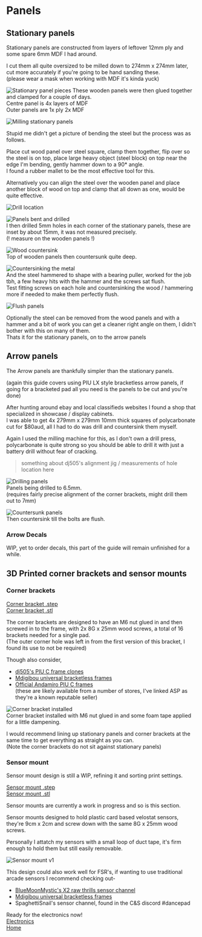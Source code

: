 # Panels  

## Stationary panels  

Stationary panels are constructed from layers of leftover 12mm ply and some spare 6mm MDF I had around.  

I cut them all quite oversized to be milled down to 274mm x 274mm later, cut more accurately if you're going to be hand sanding these.  
(please wear a mask when working with MDF it's kinda yuck)  

![Stationary panel pieces](/panels/img/IMG_20200405_211027.jpg)
These wooden panels were then glued together and clamped for a couple of days.  
Centre panel is 4x layers of MDF  
Outer panels are 1x ply 2x MDF  

![Milling stationary panels](/panels/img/IMG_20200617_152718.jpg)

Stupid me didn't get a picture of bending the steel but the process was as follows.  

Place cut wood panel over steel square, clamp them together, flip over so the steel is on top, place large heavy object (steel block) on top near the edge I'm bending, gently hammer down to a 90* angle.  
I found a rubber mallet to be the most effective tool for this.  

Alternatively you can align the steel over the wooden panel and place another block of wood on top and clamp that all down as one, would be quite effective.    

![Drill location](/panels/img/stationary-drill.png)  

![Panels bent and drilled](/panels/img/IMG_20200619_195944.jpg)  
I then drilled 5mm holes in each corner of the stationary panels, these are inset by about 15mm, it was not measured precisely.  
(! measure on the wooden panels !)

![Wood countersink](/panels/img/IMG_20200619_203707.jpg)  
Top of wooden panels then countersunk quite deep.  

![Countersinking the metal](/panels/img/IMG_20200619_202341.jpg)  
And the steel hammered to shape with a bearing puller, worked for the job tbh, a few heavy hits with the hammer and the screws sat flush.  
Test fitting screws on each hole and countersinking the wood / hammering more if needed to make them perfectly flush.  

![Flush panels](/panels/img/IMG_20200619_203553.jpg)

Optionally the steel can be removed from the wood panels and with a hammer and a bit of work you can get a cleaner right angle on them, I didn't bother with this on many of them.  
Thats it for the stationary panels, on to the arrow panels  

## Arrow panels  

The Arrow panels are thankfully simpler than the stationary panels.  

(again this guide covers using PIU LX style bracketless arrow panels, if going for a bracketed pad all you need is the panels to be cut and you're done)  

After hunting around ebay and local classifieds websites I found a shop that specialized in showcase / display cabinets.  
I was able to get 4x 279mm x 279mm 10mm thick squares of polycarbonate cut for $80aud, all I had to do was drill and countersink them myself.  

Again I used the milling machine for this, as I don't own a drill press, polycarbonate is quite strong so you should be able to drill it with just a battery drill without fear of cracking.  

>something about dj505's alignment jig / measurements of hole location here  

![Drilling panels](/panels/img/IMG_20200405_161847.jpg)  
Panels being drilled to 6.5mm.  
(requires fairly precise alignment of the corner brackets, might drill them out to 7mm)

![Countersunk panels](/panels/img/IMG_20200405_165108.jpg)  
Then countersink till the bolts are flush.  

### Arrow Decals  
WIP, yet to order decals, this part of the guide will remain unfinished for a while.  

## 3D Printed corner brackets and sensor mounts

### Corner brackets  

[Corner bracket .step](https://github.com/Stormpegy/dancepad/tree/master/panels/3d-files/corner-block-v9.step)  
[Corner bracket .stl](https://github.com/Stormpegy/dancepad/tree/master/panels/3d-files/corner-block-v9.stl)  

The corner brackets are designed to have an M6 nut glued in and then screwed in to the frame, with 2x 8G x 25mm wood screws, a total of 16 brackets needed for a single pad.  
(The outer corner hole was left in from the first version of this bracket, I found its use to not be required)

Though also consider,  
- [dj505's PIU C frame clones](https://www.thingiverse.com/thing:3973422)  
- [Mdigibou universal bracketless frames](https://www.thingiverse.com/thing:4389101)
- [Official Andamiro PIU C frames](https://www.arcadespareparts.com/andamiro_spare_parts/andamiro_parts_aput0ass011_switch_frame_c.html)  
(these are likely available from a number of stores, I've linked ASP as they're a known reputable seller)  

![Corner bracket installed](/panels/img/IMG_20200419_134322.jpg)  
Corner bracket installed with M6 nut glued in and some foam tape applied for a little dampening.  

I would recommend lining up stationary panels and corner brackets at the same time to get everything as straight as you can.  
(Note the corner brackets do not sit against stationary panels)

### Sensor mount  
Sensor mount design is still a WIP, refining it and sorting print settings.  

[Sensor mount .step](https://github.com/Stormpegy/dancepad/tree/master/panels/3d-files/sensor-mount-v1.step)  
[Sensor mount .stl](https://github.com/Stormpegy/dancepad/tree/master/panels/3d-files/sensor-mount-v1.stl)  

Sensor mounts are currently a work in progress and so is this section.  

Sensor mounts designed to hold plastic card based velostat sensors, they're 9cm x 2cm and screw down with the same 8G x 25mm wood screws.  

Personally I attatch my sensors with a small loop of duct tape, it's firm enough to hold them but still easily removable.  

![Sensor mount v1](/panels/img/IMG_20200625_121441.jpg) 

This design could also work well for FSR's, if wanting to use traditional arcade sensors I recommend checking out-  
- [BlueMoonMystic's X2 raw thrills sensor channel](https://www.thingiverse.com/thing:4547247)
- [Mdigibou universal bracketless frames](https://www.thingiverse.com/thing:4389101)
- SpaghettiSnail's sensor channel, found in the C&S discord #dancepad

Ready for the electronics now!  
[Electronics](https://github.com/Stormpegy/dancepad/tree/master/electronics)  
[Home](https://github.com/Stormpegy/dancepad)  